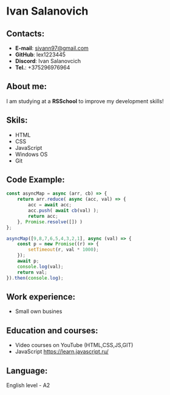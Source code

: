 # Ivan Salanovich

## Contacts:
* **E-mail**: sivann97@gmail.com
* **GitHub**: lex1223445
* **Discord**: Ivan Salanovcich
* **Tel.**: +375296976964

## About me:
I am studying at a **RSSchool** to improve my development skills!

## Skils:
* HTML
* CSS
* JavaScript
* Windows OS
* Git

## Code Example:
```javascript
const asyncMap = async (arr, cb) => {
    return arr.reduce( async (acc, val) => {
        acc = await acc;
        acc.push( await cb(val) );
        return acc;
    }, Promise.resolve([]) )
};

asyncMap([9,8,7,6,5,4,3,2,1], async (val) => {
    const p = new Promise((r) => {
        setTimeout(r, val * 1000);
    });
    await p;
    console.log(val);
    return val;
}).then(console.log);
```

## Work experience:
* Small own busines

## Education and courses:
* Video courses on YouTube (HTML,CSS,JS,GIT)
* JavaScript https://learn.javascript.ru/

## Language:
English level - A2
